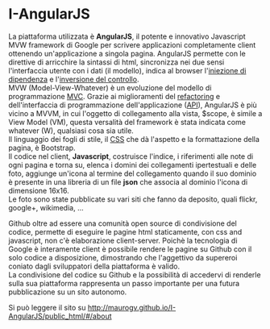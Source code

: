 I-AngularJS
================
  
La piattaforma utilizzata è **AngularJS**, il potente e innovativo Javascript MVW framework di Google per scrivere applicazioni completamente client ottenendo un'applicazione a singola pagina. AngularJS permette con le direttive di arricchire la sintassi di html, sincronizza nei due sensi l'interfaccia utente con i dati (il modello), indica al browser l'[iniezione di dipendenza](http://it.wikipedia.org/wiki/Dependency_injection) e l'[inversione del controllo](http://it.wikipedia.org/wiki/Inversion_of_Control).  
MVW (Model-View-Whatever) è un evoluzione del modello di programmazione [MVC](http://it.wikipedia.org/wiki/Model%E2%80%93view%E2%80%93controller). Grazie ai miglioramenti del [refactoring](http://it.wikipedia.org/wiki/Refactoring) e dell'interfaccia di programmazione dell'applicazione ([API](http://it.wikipedia.org/wiki/Application_programming_interface)), AngularJS è più vicino a MVVM, in cui l'oggetto di collegamento alla vista, $scope, è simile a View Model (VM), questa versalità del framework è stata indicata come whatever (W), qualsiasi cosa sia utile.  
Il linguaggio dei fogli di stile, il [CSS](http://it.wikipedia.org/wiki/CSS) che dà l'aspetto e la formattazione della pagina, è Bootstrap.  
Il codice nel client, **Javascript**, costruisce l'indice, i riferimenti alle note di ogni pagina e torna su, elenca i domini dei collegamenti ipertestuali e delle foto, aggiunge un'icona al termine del collegamento quando il suo dominio è presente in una libreria di un file **json** che associa al dominio l'icona di dimensione 16x16.   
Le foto sono state pubblicate su vari siti che fanno da deposito, quali flickr, google+, wikimedia, ...

Github oltre ad essere una comunità open source di condivisione del codice, permette di eseguire le pagine html staticamente, con css and javascript, non c'è elaborazione client-server. Poichè la tecnologia di Google è interamente client è possibile rendere le pagine su Github con il solo codice a disposizione, dimostrando che l'aggettivo da supereroi coniato dagli sviluppatori della piattaforma è valido.  
La condivisione del codice su Github e la possibilità di accedervi di renderle sulla sua piattaforma rappresenta un passo importante per una futura pubblicazione su un sito autonomo.

Si può leggere il sito su http://maurogv.github.io/I-AngularJS/public_html/#/about
